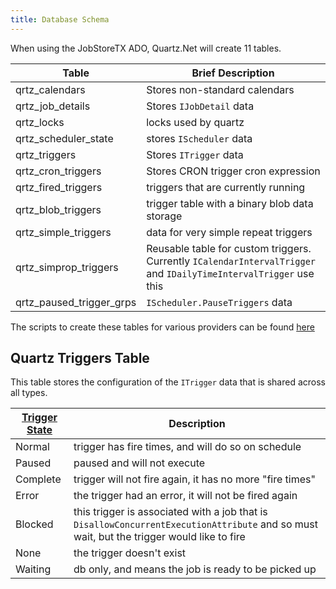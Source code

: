 ```yaml
---
title: Database Schema
---
```


When using the JobStoreTX ADO, Quartz.Net will create 11 tables.


| Table | Brief Description |
| -- | -- |
| qrtz_calendars | Stores non-standard calendars |
| qrtz_job_details | Stores `IJobDetail` data |
| qrtz_locks | locks used by quartz |
| qrtz_scheduler_state | stores `IScheduler` data |
| qrtz_triggers | Stores `ITrigger` data |
| qrtz_cron_triggers | Stores CRON trigger cron expression |
| qrtz_fired_triggers | triggers that are currently running |
| qrtz_blob_triggers | trigger table with a binary blob data storage |
| qrtz_simple_triggers | data for very simple repeat triggers |
| qrtz_simprop_triggers | Reusable table for custom triggers. Currently `ICalendarIntervalTrigger` and `IDailyTimeIntervalTrigger` use this |
| qrtz_paused_trigger_grps | `IScheduler.PauseTriggers` data |

The scripts to create these tables for various providers can be found [here](https://github.com/quartznet/quartznet/tree/main/database/tables)


## Quartz Triggers Table

This table stores the configuration of the `ITrigger` data that is shared across all types. 

| [Trigger State](https://github.com/quartznet/quartznet/blob/main/src/Quartz/TriggerState.cs) | Description |
| -- | -- |
| Normal | trigger has fire times, and will do so on schedule |
| Paused | paused and will not execute |
| Complete | trigger will not fire again, it has no more "fire times" |
| Error | the trigger had an error, it will not be fired again |
| Blocked | this trigger is associated with a job that is `DisallowConcurrentExecutionAttribute` and so must wait, but the trigger would like to fire |
| None | the trigger doesn't exist |
| Waiting | db only, and means the job is ready to be picked up |
